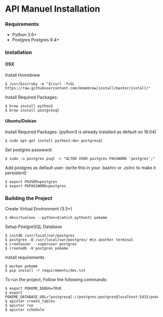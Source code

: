 # API Manuel Installation

### Requirements

* Python 3.6+
* Postgres Postgres 9.4+

### Installation

#### OSX

Install Homebrew

    $ /usr/bin/ruby -e "$(curl -fsSL https://raw.githubusercontent.com/Homebrew/install/master/install)"

Install Required Packages:

    $ brew install python3
    $ brew install postgresql

#### Ubuntu/Debian

Install Required Packages:
(python3 is already installed as default on 16.04)

    $ sudo apt-get install python3-dev postgresql

Set postgres password:

    $ sudo -u postgres psql -c "ALTER USER postgres PASSWORD 'postgres';"

Add postgres as default user: (write this in your .bashrc or .zshrc to make it persistent)

    $ export PGUSER=postgres
    $ export PGPASSWORD=postgres

### Building the Project

Create Virtual Environment (3.5+)

    $ mkvirtualenv --python=$(which python3) pokeme

Setup PostgreSQL Database

    $ initdb /usr/local/var/postgres
    $ postgres -D /usr/local/var/postgres/ #in another terminal
    $ createuser --superuser postgres
    $ createdb -U postgres pokeme

install requirements

    $ workon pokeme
    $ pip install -r requirements/dev.txt

To run the project, Follow the following commands:

    $ export POKEME_DEBUG=TRUE
    $ export POKEME_DATABASE_URL="postgresql://postgres:postgres@localhost:5432/pokeme"
    $ apistar create_tables
    $ apistar run
    $ apistar schedule
